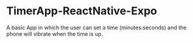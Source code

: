 # TimerApp-ReactNative-Expo
A basic App in which the user can set a time (minutes:seconds) and the phone will vibrate when the time is up.
